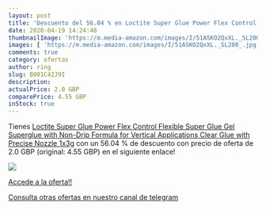 ```yaml
---
layout: post
title: 'Descuento del 56.04 % en Loctite Super Glue Power Flex Control  F'
date: 2020-04-19 14:24:48
thumbnailImage: 'https://m.media-amazon.com/images/I/51ASKO2QxXL._SL200_.jpg'
images: [ 'https://m.media-amazon.com/images/I/51ASKO2QxXL._SL200_.jpg' ]
comments: true
category: ofertas
author: ring
slug: B001C42J9I
description:
actualPrice: 2.0 GBP
comparePrice: 4.55 GBP
inStock: true
---
```


Tienes [Loctite Super Glue Power Flex Control  Flexible Super Glue Gel  Superglue with Non-Drip Formula for Vertical Applications  Clear Glue with Precise Nozzle  1x3g](https://www.amazon.com/dp/B001C42J9I/?tag=redken08-20) con un 56.04 % de descuento con precio de oferta de 2.0 GBP (original: 4.55 GBP) en el siguiente enlace!

[![](https://m.media-amazon.com/images/I/51ASKO2QxXL._SL200_.jpg)](https://www.amazon.com/dp/B001C42J9I/?tag=redken08-20)

[Accede a la oferta!!](https://www.amazon.com/dp/B001C42J9I/?tag=redken08-20)

[Consulta otras ofertas en nuestro canal de telegram](https://t.me/s/ofertas25)
